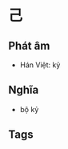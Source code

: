# 己

## Phát âm
* Hán Việt: kỷ

## Nghĩa
* bộ kỷ

## Tags


<script>window.HANZI_FIELD='己';</script>